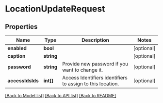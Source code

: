 # LocationUpdateRequest

## Properties
Name | Type | Description | Notes
------------ | ------------- | ------------- | -------------
**enabled** | **bool** |  | [optional] 
**caption** | **string** |  | [optional] 
**password** | **string** | Provide new password if you want to change it. | [optional] 
**accessIdsIds** | **int[]** | Access Identifiers identifiers to assign to this location. | [optional] 

[[Back to Model list]](../README.md#documentation-for-models) [[Back to API list]](../README.md#documentation-for-api-endpoints) [[Back to README]](../README.md)



